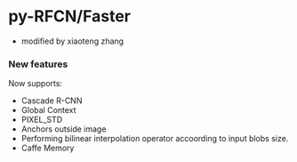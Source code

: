 # py-RFCN/Faster
 - modified by xiaoteng zhang

### New features

Now supports:
 - Cascade R-CNN
 - Global Context
 - PIXEL_STD
 - Anchors outside image 
 - Performing bilinear interpolation operator accoording to input blobs size.
 - Caffe Memory
 

